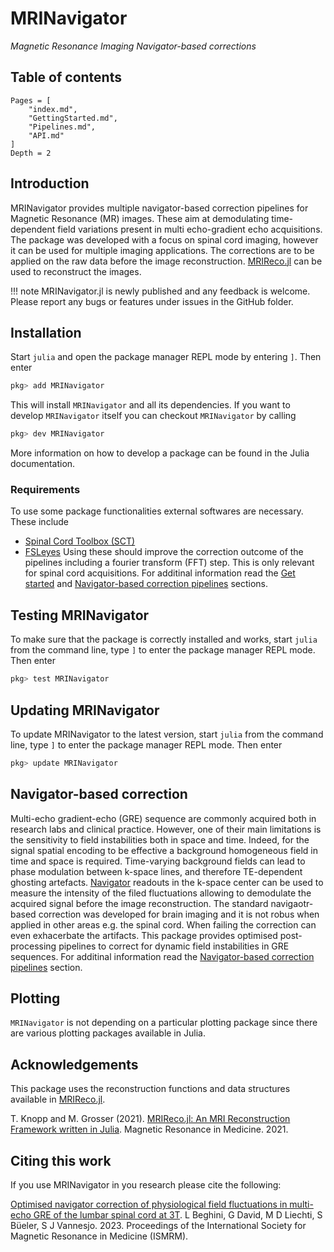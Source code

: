 # MRINavigator
*Magnetic Resonance Imaging Navigator-based corrections*

## Table of contents

```@contents
Pages = [
    "index.md",
    "GettingStarted.md",
    "Pipelines.md",
    "API.md"
]
Depth = 2
```

## Introduction
MRINavigator provides multiple navigator-based correction pipelines for Magnetic Resonance (MR) images. These aim at demodulating time-dependent field variations present in multi echo-gradient echo acquisitions. The package was developed with a focus on spinal cord imaging, however it can be used for multiple imaging applications. The corrections are to be applied on the raw data before the image reconstruction. [MRIReco.jl](https://github.com/MagneticResonanceImaging/MRIReco.jl) can be used to reconstruct the images.

!!! note
    MRINavigator.jl is newly published and any feedback is welcome. Please report any bugs or features under issues in the GitHub folder.

## Installation
Start `julia` and open the package manager REPL mode by entering `]`. Then enter
```julia
pkg> add MRINavigator
```
This will install `MRINavigator` and all its dependencies. If you want to develop
`MRINavigator` itself you can checkout `MRINavigator` by calling
```julia
pkg> dev MRINavigator
```
More information on how to develop a package can be found in the Julia documentation.

### Requirements
To use some package functionalities external softwares are necessary. These include
* [Spinal Cord Toolbox (SCT)](https://spinalcordtoolbox.com)
* [FSLeyes](https://fsl.fmrib.ox.ac.uk/fsl/fslwiki/FSLeyes)
Using these should improve the correction outcome of the pipelines including a fourier transform (FFT) step. This is only relevant for spinal cord acquisitions.
For additinal information read the [Get started](@ref) and [Navigator-based correction pipelines](@ref) sections.

## Testing MRINavigator
To make sure that the package is correctly installed and works, start `julia` from the command line, type `]` to enter the package manager REPL mode. Then enter
```julia
pkg> test MRINavigator
```

## Updating MRINavigator
To update MRINavigator to the latest version, start `julia` from the command line, type `]` to enter the package manager REPL mode. Then enter
```julia
pkg> update MRINavigator
```
## Navigator-based correction
Multi-echo gradient-echo (GRE) sequence are commonly acquired both in research labs and clinical practice. However, one of their main limitations is the sensitivity to field instabilities both in space and time. Indeed, for the signal spatial encoding to be effective a background homogeneous field in time and space is required. Time-varying background fields can lead to phase modulation between k-space lines, and therefore TE-dependent ghosting artefacts. [Navigator](https://www.sciencedirect.com/science/article/pii/S1053811910003356?via%3Dihub) readouts in the k-space center can be used to measure the intensity of the filed fluctuations allowing to demodulate the acquired signal before the image reconstruction. The standard navigaotr-based correction was developed for brain imaging and it is not robus when applied in other areas e.g. the spinal cord. When failing the correction can even exhacerbate the artifacts. This package provides optimised post-processing pipelines to correct for dynamic field instabilities in GRE sequences. For additinal information read the [Navigator-based correction pipelines](@ref) section.

## Plotting
`MRINavigator` is not depending on a particular plotting package since there
are various plotting packages available in Julia.

## Acknowledgements
This package uses the reconstruction functions and data structures available in [MRIReco.jl](https://github.com/MagneticResonanceImaging/MRIReco.jl).

T. Knopp and M. Grosser (2021). [MRIReco.jl: An MRI Reconstruction Framework written in Julia]( https://doi.org/10.1002/mrm.28792). Magnetic Resonance in Medicine. 2021.

## Citing this work
If you use MRINavigator in you research please cite the following:

[Optimised navigator correction of physiological field fluctuations in multi-echo GRE of the lumbar spinal cord at 3T](https://submissions.mirasmart.com/ISMRM2023/Itinerary/PresentationDetail.aspx?evdid=1673). L Beghini, G David, M D Liechti, S Büeler, S J Vannesjo. 2023. Proceedings of the International Society for Magnetic Resonance in Medicine (ISMRM).